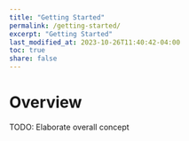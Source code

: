 ```yaml
---
title: "Getting Started"
permalink: /getting-started/
excerpt: "Getting Started"
last_modified_at: 2023-10-26T11:40:42-04:00
toc: true
share: false
---
```


# Overview
TODO: Elaborate overall concept

